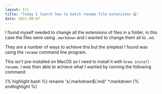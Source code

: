 ```yaml
---
layout: til
title: "Today I learnt how to batch rename file extensions 💻"
date: 2021-08-07
---
```

I found myself needed to change all the extensions of files in a folder, in this case the files were using `.markdown` and I wanted to change them all to `.md`.

They are a number of ways to achieve this but the simplest I found was using the `rename` command line program.

This isn't pre-installed on MacOS so I need to install it with `brew install rename`. I was then able to achieve what I wanted by running the following command:

{% highlight bash %}
rename 's/.markdown$/.md/' *.markdown
{% endhighlight %}